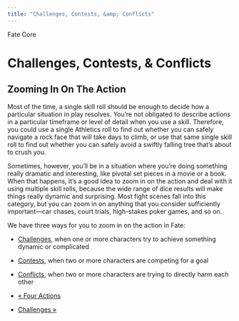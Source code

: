 ```yaml
---
title: "Challenges, Contests, &amp; Conflicts"
---
```

    
Fate Core

#  Challenges, Contests, &amp; Conflicts

## Zooming In On The Action

Most of the time, a single skill roll should be enough to decide how a
particular situation in play resolves. You’re not obligated to describe
actions in a particular timeframe or level of detail when you use a skill.
Therefore, you could use a single Athletics roll to find out whether you can
safely navigate a rock face that will take days to climb, or use that same
single skill roll to find out whether you can safely avoid a swiftly falling
tree that’s about to crush you.

Sometimes, however, you’ll be in a situation where you’re doing something
really dramatic and interesting, like pivotal set pieces in a movie or a book.
When that happens, it’s a good idea to zoom in on the action and deal with it
using multiple skill rolls, because the wide range of dice results will make
things really dynamic and surprising. Most fight scenes fall into this
category, but you can zoom in on anything that you consider sufficiently
important—car chases, court trials, high-stakes poker games, and so on.

We have three ways for you to zoom in on the action in Fate:

  * [Challenges](../../fate-core/challenges), when one or more characters try to achieve something dynamic or complicated
  * [Contests](../../fate-core/contests), when two or more characters are competing for a goal
  * [Conflicts](../../fate-core/conflicts), when two or more characters are trying to directly harm each other

  * [« Four Actions](/fate-core/four-actions)
  * [Challenges »](/fate-core/challenges)

